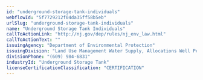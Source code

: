 ```yaml
---
id: "underground-storage-tank-individuals"
webflowId: "5f7729212f04da35ff58b5eb"
urlSlug: "underground-storage-tank-individuals"
name: "Underground Storage Tank Individuals"
callToActionLink: "http://nj.gov/dep/rules/nj_env_law.html"
callToActionText: ""
issuingAgency: "Department of Environmental Protection"
issuingDivision: "Land Use Management Water Supply, Allocations Well Permitting and Regulation"
divisionPhone: "(609) 984-6831"
industryId: "Underground Storage Tank"
licenseCertificationClassification: "CERTIFICATION"
---
```

